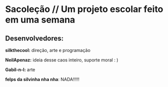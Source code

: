 # Sacoleção // Um projeto escolar feito em uma semana
## Desenvolvedores:
**silkthecool:** direção, arte e programação

**NeilApenaz:** ideia desse caos inteiro, suporte moral : )

**Gabil-n-l:** arte

**felps da silvinha nha nha**: NADA!!!!!
